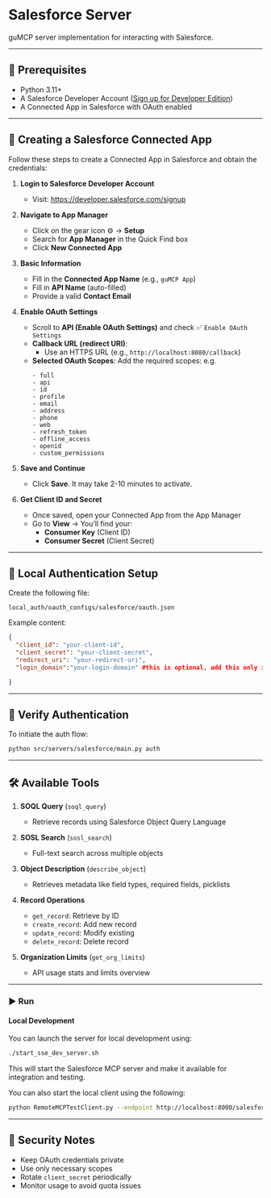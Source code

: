 
# Salesforce Server

guMCP server implementation for interacting with Salesforce.

---

## 🚀 Prerequisites

- Python 3.11+
- A Salesforce Developer Account ([Sign up for Developer Edition](https://developer.salesforce.com/signup))
- A Connected App in Salesforce with OAuth enabled

---

## 🔧 Creating a Salesforce Connected App

Follow these steps to create a Connected App in Salesforce and obtain the credentials:

1. **Login to Salesforce Developer Account**
   - Visit: https://developer.salesforce.com/signup

2. **Navigate to App Manager**
   - Click on the gear icon ⚙️ → **Setup**
   - Search for **App Manager** in the Quick Find box
   - Click **New Connected App**

3. **Basic Information**
   - Fill in the **Connected App Name** (e.g., `guMCP App`)
   - Fill in **API Name** (auto-filled)
   - Provide a valid **Contact Email**

4. **Enable OAuth Settings**
   - Scroll to **API (Enable OAuth Settings)** and check ✅ `Enable OAuth Settings`
   - **Callback URL (redirect URI)**:
     - Use an HTTPS URL (e.g., `http://localhost:8080/callback`)
   - **Selected OAuth Scopes**:
     Add the required scopes: 
     e.g.
     ```
     - full
     - api
     - id
     - profile
     - email
     - address
     - phone
     - web
     - refresh_token
     - offline_access
     - openid
     - custom_permissions
     ```

5. **Save and Continue**
   - Click **Save**. It may take 2-10 minutes to activate.

6. **Get Client ID and Secret**
   - Once saved, open your Connected App from the App Manager
   - Go to **View** → You’ll find your:
     - **Consumer Key** (Client ID)
     - **Consumer Secret** (Client Secret)

---

## 🔐 Local Authentication Setup

Create the following file:

```
local_auth/oauth_configs/salesforce/oauth.json
```

Example content:

```json
{
  "client_id": "your-client-id",
  "client_secret": "your-client-secret",
  "redirect_uri": "your-redirect-uri",
  "login_domain":"your-login-domain" #this is optional, add this only if you have custom login subdomain

}
```

---

## 🧪 Verify Authentication

To initiate the auth flow:

```bash
python src/servers/salesforce/main.py auth
```

---

## 🛠️ Available Tools

1. **SOQL Query** (`soql_query`)
   - Retrieve records using Salesforce Object Query Language

2. **SOSL Search** (`sosl_search`)
   - Full-text search across multiple objects

3. **Object Description** (`describe_object`)
   - Retrieves metadata like field types, required fields, picklists

4. **Record Operations**
   - `get_record`: Retrieve by ID
   - `create_record`: Add new record
   - `update_record`: Modify existing
   - `delete_record`: Delete record

5. **Organization Limits** (`get_org_limits`)
   - API usage stats and limits overview

---

### ▶️ Run

#### Local Development

You can launch the server for local development using:

```bash
./start_sse_dev_server.sh
```

This will start the Salesforce MCP server and make it available for integration and testing.

You can also start the local client using the following:

```bash
python RemoteMCPTestClient.py --endpoint http://localhost:8000/salesforce/local
```

---

## 🔐 Security Notes

- Keep OAuth credentials private
- Use only necessary scopes
- Rotate `client_secret` periodically
- Monitor usage to avoid quota issues

